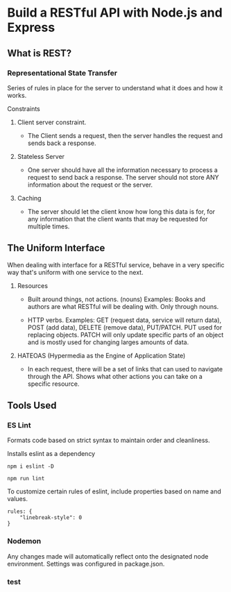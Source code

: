 # Build a RESTful API with Node.js and Express

## What is REST?

### Representational State Transfer

Series of rules in place for the server to understand what it does and how it works.

Constraints
1. Client server constraint.

    + The Client sends a request, then the server handles the request and sends back a response.

2. Stateless Server

    + One server should have all the information necessary to process a request to send back a response. The server should not store ANY information about the request or the server.

3. Caching

    + The server should let the client know how long this data is for, for any information that the client wants that may be requested for multiple times.

## The Uniform Interface

When dealing with interface for a RESTful service, behave in a very specific way that's uniform with one service to the next.

1. Resources

    + Built around things, not actions. (nouns)
    Examples: Books and authors are what RESTful will be dealing with. Only through nouns.

    + HTTP verbs.
    Examples: GET (request data, service will return data), POST (add data), DELETE (remove data), PUT/PATCH. PUT used for replacing objects. PATCH will only update specific parts of an object and is mostly used for changing larges amounts of data.

2. HATEOAS (Hypermedia as the Engine of Application State)

    + In each request, there will be a set of links that can used to navigate through the API. Shows what other actions you can take on a specific resource.

## Tools Used

### ES Lint

Formats code based on strict syntax to maintain order and cleanliness.

Installs eslint as a dependency 

    npm i eslint -D

    npm run lint

To customize certain rules of eslint, include properties based on name and values.

    rules: {
        "linebreak-style": 0
    }

### Nodemon

Any changes made will automatically reflect onto the designated node environment. Settings was configured in package.json.

### test